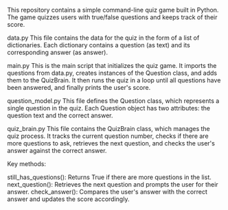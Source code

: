 This repository contains a simple command-line quiz game built in Python. The game quizzes users with true/false questions and keeps track of their score.

data.py
This file contains the data for the quiz in the form of a list of dictionaries. Each dictionary contains a question (as text) and its corresponding answer (as answer).

main.py
This is the main script that initializes the quiz game. It imports the questions from data.py, creates instances of the Question class, and adds them to the QuizBrain. It then runs the quiz in a loop until all questions have been answered, and finally prints the user's score.

question_model.py
This file defines the Question class, which represents a single question in the quiz. Each Question object has two attributes: the question text and the correct answer.

quiz_brain.py
This file contains the QuizBrain class, which manages the quiz process. It tracks the current question number, checks if there are more questions to ask, retrieves the next question, and checks the user's answer against the correct answer.

Key methods:

still_has_questions(): Returns True if there are more questions in the list.
next_question(): Retrieves the next question and prompts the user for their answer.
check_answer(): Compares the user's answer with the correct answer and updates the score accordingly.
